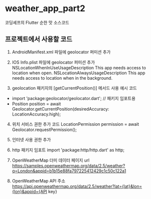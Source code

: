# weather_app_part2

코딩셰프의 Flutter 순한 맛 소스코드 

## 프로젝트에서 사용할 코드

1. AndroidManifest.xml 파일에 geolocator 퍼미션 추가
<uses-permission android:name="android.permission.ACCESS_FINE_LOCATION" />

2. IOS Info.plist 파일에 geolocator 퍼미션 추가
<key>NSLocationWhenInUseUsageDescription</key>
<string>This app needs access to location when open.</string>
<key>NSLocationAlwaysUsageDescription</key>
<string>This app needs access to location when in the background.</string>

3. geolocation 패키지의 [getCurrentPosition()] 메서드 사용 예시 코드 
- import 'package:geolocator/geolocator.dart'; // 패키지 임포트용
- Position position = await Geolocator.getCurrentPosition(desiredAccuracy: LocationAccuracy.high);

4. 위치 서비스 권한 추가 코드
LocationPermission permission = await Geolocator.requestPermission();

5. 인터넷 사용 권한 추가
<uses-permission android:name="android.permission.INTERNET" />

6. http 패키지 임포트
import 'package:http/http.dart' as http; 

7. OpenWeatherMap 더미 데이터 페이지 url
https://samples.openweathermap.org/data/2.5/weather?q=London&appid=b1b15e88fa797225412429c1c50c122a1

8. OpenWeatherMap API 주소
https://api.openweathermap.org/data/2.5/weather?lat={lat}&lon={lon}&appid={API key}



